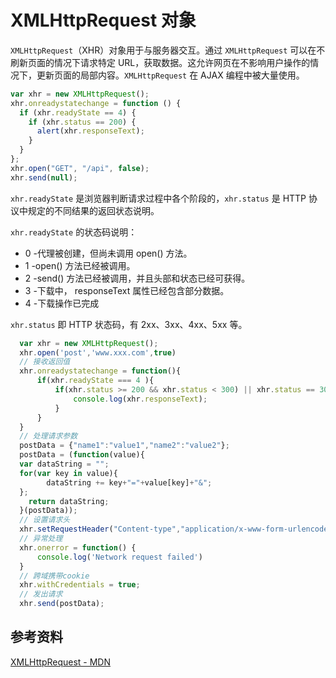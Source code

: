 # XMLHttpRequest 对象

`XMLHttpRequest`（XHR）对象用于与服务器交互。通过 `XMLHttpRequest` 可以在不刷新页面的情况下请求特定 URL，获取数据。这允许网页在不影响用户操作的情况下，更新页面的局部内容。`XMLHttpRequest` 在 AJAX 编程中被大量使用。

```js
var xhr = new XMLHttpRequest();
xhr.onreadystatechange = function () {
  if (xhr.readyState == 4) {
    if (xhr.status == 200) {
      alert(xhr.responseText);
    }
  }
};
xhr.open("GET", "/api", false);
xhr.send(null);
```

`xhr.readyState` 是浏览器判断请求过程中各个阶段的，`xhr.status` 是 HTTP 协议中规定的不同结果的返回状态说明。

`xhr.readyState` 的状态码说明：

- 0 -代理被创建，但尚未调用 open() 方法。
- 1 -open() 方法已经被调用。
- 2 -send() 方法已经被调用，并且头部和状态已经可获得。
- 3 -下载中， responseText 属性已经包含部分数据。
- 4 -下载操作已完成

`xhr.status` 即 HTTP 状态码，有 2xx、3xx、4xx、5xx 等。

```js
  var xhr = new XMLHttpRequest();
  xhr.open('post','www.xxx.com',true)
  // 接收返回值
  xhr.onreadystatechange = function(){
      if(xhr.readyState === 4 ){
          if(xhr.status >= 200 && xhr.status < 300) || xhr.status == 304){
              console.log(xhr.responseText);
          }
      }
  }
  // 处理请求参数
  postData = {"name1":"value1","name2":"value2"};
  postData = (function(value){
  var dataString = "";
  for(var key in value){
        dataString += key+"="+value[key]+"&";
  };
    return dataString;
  }(postData));
  // 设置请求头
  xhr.setRequestHeader("Content-type","application/x-www-form-urlencoded");
  // 异常处理
  xhr.onerror = function() {
      console.log('Network request failed')
  }
  // 跨域携带cookie
  xhr.withCredentials = true;
  // 发出请求
  xhr.send(postData);
```

## 参考资料

[XMLHttpRequest - MDN](https://developer.mozilla.org/zh-CN/docs/Web/API/XMLHttpRequest)
